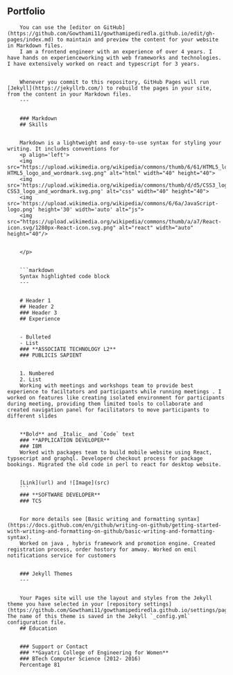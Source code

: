 
## Portfolio
		

		You can use the [editor on GitHub](https://github.com/Gowthami11/gowthamipediredla.github.io/edit/gh-pages/index.md) to maintain and preview the content for your website in Markdown files.
		I am a frontend engineer with an experience of over 4 years. I have hands on experienceworking with web frameworks and technologies. I have extensively worked on react and typescript for 3 years.
		

		Whenever you commit to this repository, GitHub Pages will run [Jekyll](https://jekyllrb.com/) to rebuild the pages in your site, from the content in your Markdown files.
		---
		

		### Markdown
		## Skills
		

		Markdown is a lightweight and easy-to-use syntax for styling your writing. It includes conventions for
		<p align='left'>
		<img src="https://upload.wikimedia.org/wikipedia/commons/thumb/6/61/HTML5_logo_and_wordmark.svg/2048px-HTML5_logo_and_wordmark.svg.png" alt="html" width="40" height="40">
		<img src='https://upload.wikimedia.org/wikipedia/commons/thumb/d/d5/CSS3_logo_and_wordmark.svg/1200px-CSS3_logo_and_wordmark.svg.png' alt="css" width="40" height="40">
		<img src='https://upload.wikimedia.org/wikipedia/commons/6/6a/JavaScript-logo.png' height='30' width='auto' alt="js">
		<img src="https://upload.wikimedia.org/wikipedia/commons/thumb/a/a7/React-icon.svg/1280px-React-icon.svg.png" alt="react" width="auto" height="40"/>
		

		</p>
		

		```markdown
		Syntax highlighted code block
		---
		

		# Header 1
		## Header 2
		### Header 3
		## Experience
		

		- Bulleted
		- List
		### **ASSOCIATE TECHNOLOGY L2**
		### PUBLICIS SAPIENT
		

		1. Numbered
		2. List
		Working with meetings and workshops team to provide best experience to faciltators and participants while running meetings . I worked on features like creating isolated environment for participants during meeting, providing them limited tools to collaborate and created navigation panel for facilitators to move participants to different slides
		

		**Bold** and _Italic_ and `Code` text
		### **APPLICATION DEVELOPER**
		### IBM
		Worked with packages team to build mobile website using React, typsecript and graphql. Developerd checkout process for package bookings. Migrated the old code in perl to react for desktop website.
		

		[Link](url) and ![Image](src)
		```
		### **SOFTWARE DEVELOPER**
		### TCS
		

		For more details see [Basic writing and formatting syntax](https://docs.github.com/en/github/writing-on-github/getting-started-with-writing-and-formatting-on-github/basic-writing-and-formatting-syntax).
		Worked on java , hybris framework and promotion engine. Created registration process, order hostory for amway. Worked on emil notifications service for customers
		

		### Jekyll Themes
		---
		

		Your Pages site will use the layout and styles from the Jekyll theme you have selected in your [repository settings](https://github.com/Gowthami11/gowthamipediredla.github.io/settings/pages). The name of this theme is saved in the Jekyll `_config.yml` configuration file.
		## Education
		

		### Support or Contact
		### **Gayatri College of Engineering for Women**
		### BTech Computer Science (2012- 2016)
		Percentage 81
		


